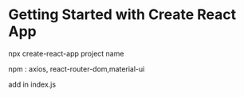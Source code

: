 # Getting Started with Create React App

npx create-react-app project name

 npm  :  axios, react-router-dom,material-ui

add  <BrowserRouter> in index.js
